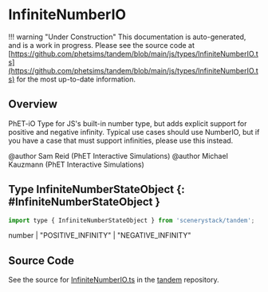 # InfiniteNumberIO

!!! warning "Under Construction"
    This documentation is auto-generated, and is a work in progress. Please see the source code at
    [https://github.com/phetsims/tandem/blob/main/js/types/InfiniteNumberIO.ts](https://github.com/phetsims/tandem/blob/main/js/types/InfiniteNumberIO.ts) for the most up-to-date information.

## Overview

PhET-iO Type for JS's built-in number type, but adds explicit support for positive and negative infinity.
Typical use cases should use NumberIO, but if you have a case that must support infinities, please
use this instead.

@author Sam Reid (PhET Interactive Simulations)
@author Michael Kauzmann (PhET Interactive Simulations)

## Type InfiniteNumberStateObject {: #InfiniteNumberStateObject }


```js
import type { InfiniteNumberStateObject } from 'scenerystack/tandem';
```


<span style="color: hsla(calc(var(--md-hue) + 180deg),80%,40%,1);">number</span> | "POSITIVE_INFINITY" | "NEGATIVE_INFINITY"



## Source Code

See the source for [InfiniteNumberIO.ts](https://github.com/phetsims/tandem/blob/main/js/types/InfiniteNumberIO.ts) in the [tandem](https://github.com/phetsims/tandem) repository.
